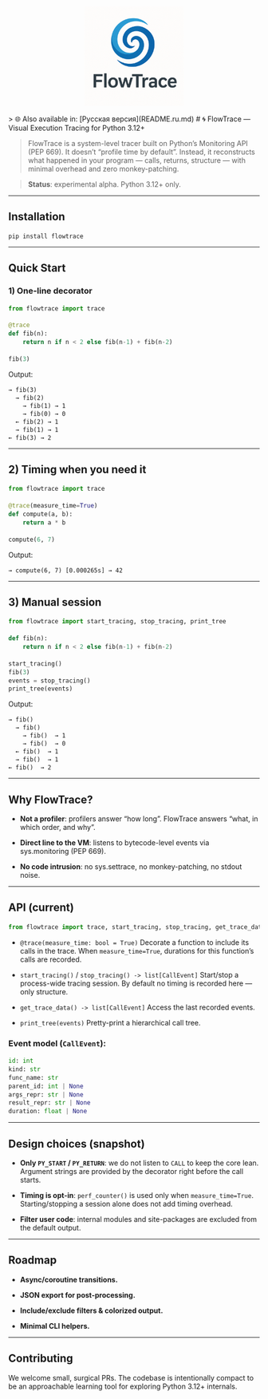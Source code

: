 <p align="center">
  <img src="https://raw.githubusercontent.com/Python-Fork/FlowTrace/main/logo.png" width="200" alt="FlowTrace logo">
</p>
> 🌐 Also available in: [Русская версия](README.ru.md)
# 🌀 FlowTrace — Visual Execution Tracing for Python 3.12+

>FlowTrace is a system-level tracer built on Python’s Monitoring API (PEP 669).
>It doesn’t “profile time by default”. Instead, it reconstructs what happened in your program — calls, returns,
>structure — with minimal overhead and zero monkey-patching.

> **Status**: experimental alpha. Python 3.12+ only.

---
## Installation
```
pip install flowtrace
```
---
## Quick Start
### 1) One-line decorator
```python
from flowtrace import trace

@trace
def fib(n):
    return n if n < 2 else fib(n-1) + fib(n-2)

fib(3)
```

Output:

```
→ fib(3)
  → fib(2)
    → fib(1) → 1
    → fib(0) → 0
  ← fib(2) → 1
  → fib(1) → 1
← fib(3) → 2
```
---
## 2) Timing when you need it
```python
from flowtrace import trace

@trace(measure_time=True)
def compute(a, b):
    return a * b

compute(6, 7)
```

Output:

```
→ compute(6, 7) [0.000265s] → 42
```
---
## 3) Manual session
```python
from flowtrace import start_tracing, stop_tracing, print_tree

def fib(n):
    return n if n < 2 else fib(n-1) + fib(n-2)

start_tracing()
fib(3)
events = stop_tracing()
print_tree(events)
```

Output:
```
→ fib()
  → fib()
    → fib()  → 1
    → fib()  → 0
  ← fib()  → 1
  → fib()  → 1
← fib()  → 2
```
---
## Why FlowTrace?

- **Not a profiler**: profilers answer “how long”. FlowTrace answers “what, in which order, and why”.

- **Direct line to the VM**: listens to bytecode-level events via sys.monitoring (PEP 669).

- **No code intrusion**: no sys.settrace, no monkey-patching, no stdout noise.

---

## API (current)
```python
from flowtrace import trace, start_tracing, stop_tracing, get_trace_data, print_tree
```

-  ```@trace(measure_time: bool = True)```
Decorate a function to include its calls in the trace.
When ```measure_time=True```, durations for this function’s calls are recorded.

- ```start_tracing()``` / ```stop_tracing() -> list[CallEvent]```
Start/stop a process-wide tracing session. By default no timing is recorded here — only structure.

- ```get_trace_data() -> list[CallEvent]```
Access the last recorded events.

- ```print_tree(events)```
Pretty-print a hierarchical call tree.
    
### Event model (```CallEvent```):
``` python
id: int
kind: str           
func_name: str
parent_id: int | None
args_repr: str | None
result_repr: str | None
duration: float | None    
```
---
## Design choices (snapshot)

- **Only ```PY_START``` / ```PY_RETURN```**: we do not listen to ```CALL``` to keep the core lean.
Argument strings are provided by the decorator right before the call starts.

- **Timing is opt-in**: ```perf_counter()``` is used only when ```measure_time=True```.
Starting/stopping a session alone does not add timing overhead.

- **Filter user code**: internal modules and site-packages are excluded from the default output.
---
## Roadmap

- **Async/coroutine transitions.**

- **JSON export for post-processing.**

- **Include/exclude filters & colorized output.**

- **Minimal CLI helpers.**

---
## Contributing

We welcome small, surgical PRs. The codebase is intentionally compact to be an approachable learning tool for exploring Python 3.12+ internals.